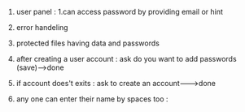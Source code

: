 1. user panel : 1.can access password by providing email or hint
2. error handeling
2. protected files having data and passwords


4. after creating a user account : ask do you want to add passwords (save)-->done
5. if account does't exits : ask to create an account--->done


6. any one can enter their name by spaces too : 